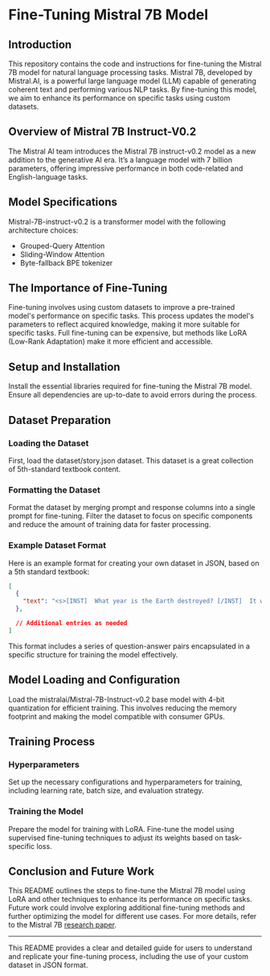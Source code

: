 # Fine-Tuning Mistral 7B Model

## Introduction

This repository contains the code and instructions for fine-tuning the Mistral 7B model for natural language processing tasks. Mistral 7B, developed by Mistral.AI, is a powerful large language model (LLM) capable of generating coherent text and performing various NLP tasks. By fine-tuning this model, we aim to enhance its performance on specific tasks using custom datasets.

## Overview of Mistral 7B Instruct-V0.2

The Mistral AI team introduces the Mistral 7B instruct-v0.2 model as a new addition to the generative AI era. It’s a language model with 7 billion parameters, offering impressive performance in both code-related and English-language tasks.

## Model Specifications

Mistral-7B-instruct-v0.2 is a transformer model with the following architecture choices:
- Grouped-Query Attention
- Sliding-Window Attention
- Byte-fallback BPE tokenizer

## The Importance of Fine-Tuning

Fine-tuning involves using custom datasets to improve a pre-trained model's performance on specific tasks. This process updates the model's parameters to reflect acquired knowledge, making it more suitable for specific tasks. Full fine-tuning can be expensive, but methods like LoRA (Low-Rank Adaptation) make it more efficient and accessible.

## Setup and Installation

Install the essential libraries required for fine-tuning the Mistral 7B model. Ensure all dependencies are up-to-date to avoid errors during the process.

## Dataset Preparation

### Loading the Dataset

First, load the dataset/story.json dataset. This dataset is a great collection of 5th-standard textbook content.

### Formatting the Dataset

Format the dataset by merging prompt and response columns into a single prompt for fine-tuning. Filter the dataset to focus on specific components and reduce the amount of training data for faster processing.

### Example Dataset Format

Here is an example format for creating your own dataset in JSON, based on a 5th standard textbook:

```json
[
  {
    "text": "<s>[INST]  What year is the Earth destroyed? [/INST]  It was the year 2068, humans had destroyed the Earth, and started colonising the red planet Mars. </s>"
  },

  // Additional entries as needed
]
```

This format includes a series of question-answer pairs encapsulated in a specific structure for training the model effectively.

## Model Loading and Configuration

Load the mistralai/Mistral-7B-Instruct-v0.2 base model with 4-bit quantization for efficient training. This involves reducing the memory footprint and making the model compatible with consumer GPUs.

## Training Process

### Hyperparameters

Set up the necessary configurations and hyperparameters for training, including learning rate, batch size, and evaluation strategy.

### Training the Model

Prepare the model for training with LoRA. Fine-tune the model using supervised fine-tuning techniques to adjust its weights based on task-specific loss.

## Conclusion and Future Work

This README outlines the steps to fine-tune the Mistral 7B model using LoRA and other techniques to enhance its performance on specific tasks. Future work could involve exploring additional fine-tuning methods and further optimizing the model for different use cases. For more details, refer to the Mistral 7B [research paper](https://arxiv.org/pdf/2310.06825.pdf).

---

This README provides a clear and detailed guide for users to understand and replicate your fine-tuning process, including the use of your custom dataset in JSON format.
